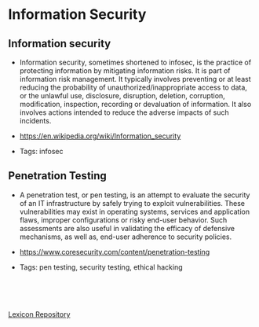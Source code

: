 # Information Security


## **Information security**

* Information security, sometimes shortened to infosec, is the practice of protecting information by mitigating information risks. It is part of information risk management. It typically involves preventing or at least reducing the probability of unauthorized/inappropriate access to data, or the unlawful use, disclosure, disruption, deletion, corruption, modification, inspection, recording or devaluation of information. It also involves actions intended to reduce the adverse impacts of such incidents.

* <https://en.wikipedia.org/wiki/Information_security>

* Tags: infosec


## **Penetration Testing**

* A penetration test, or pen testing, is an attempt to evaluate the security of an IT infrastructure by safely trying to exploit vulnerabilities. These vulnerabilities may exist in operating systems, services and application flaws, improper configurations or risky end-user behavior. Such assessments are also useful in validating the efficacy of defensive mechanisms, as well as, end-user adherence to security policies.

* <https://www.coresecurity.com/content/penetration-testing>

* Tags: pen testing, security testing, ethical hacking


</br>
</br>
</br>

[Lexicon Repository](https://github.com/technopreneurG/lexicon)
